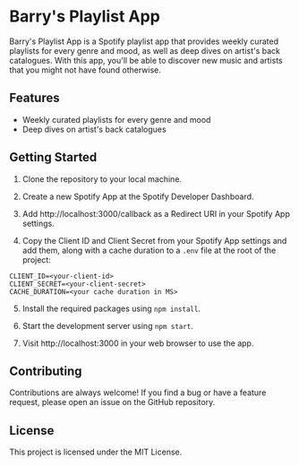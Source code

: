 # Barry's Playlist App

Barry's Playlist App is a Spotify playlist app that provides weekly curated playlists for every genre and mood, as well as deep dives on artist's back catalogues. With this app, you'll be able to discover new music and artists that you might not have found otherwise.

## Features

* Weekly curated playlists for every genre and mood
* Deep dives on artist's back catalogues

## Getting Started

1. Clone the repository to your local machine.

2. Create a new Spotify App at the Spotify Developer Dashboard.

3. Add http://localhost:3000/callback as a Redirect URI in your Spotify App settings.

4. Copy the Client ID and Client Secret from your Spotify App settings and add them, along with a cache duration to a `.env` file at the root of the project:
   
```
CLIENT_ID=<your-client-id>
CLIENT_SECRET=<your-client-secret>
CACHE_DURATION=<your cache duration in MS>
```

5. Install the required packages using `npm install`.

6. Start the development server using `npm start`.

7. Visit http://localhost:3000 in your web browser to use the app.

## Contributing

Contributions are always welcome! If you find a bug or have a feature request, please open an issue on the GitHub repository.

## License

This project is licensed under the MIT License.